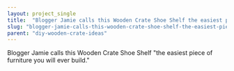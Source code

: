 ```yaml
---
layout: project_single
title:  "Blogger Jamie calls this Wooden Crate Shoe Shelf the easiest piece of furniture you will ever build."
slug: "blogger-jamie-calls-this-wooden-crate-shoe-shelf-the-easiest-piece-of-furniture-you-will"
parent: "diy-wooden-crate-ideas"
---
```

Blogger Jamie calls this Wooden Crate Shoe Shelf "the easiest piece of furniture you will ever build."